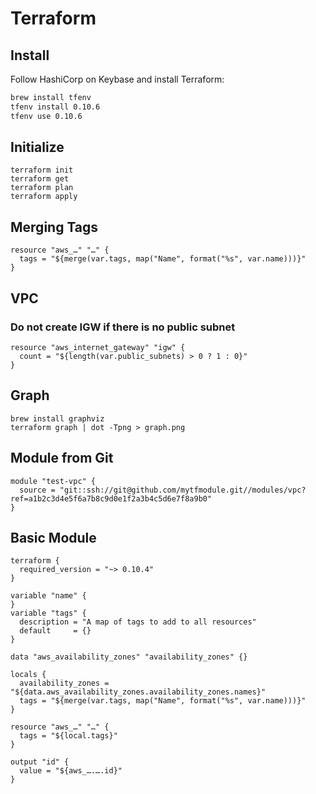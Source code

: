 # Terraform

## Install

Follow HashiCorp on Keybase and install Terraform:

```bash
brew install tfenv
tfenv install 0.10.6
tfenv use 0.10.6
```

## Initialize

```
terraform init
terraform get
terraform plan
terraform apply
```

## Merging Tags

```
resource "aws_…" "…" {
  tags = "${merge(var.tags, map("Name", format("%s", var.name)))}"
}
```

## VPC

### Do not create IGW if there is no public subnet

```
resource "aws_internet_gateway" "igw" {
  count = "${length(var.public_subnets) > 0 ? 1 : 0}"
}
```

## Graph

```
brew install graphviz
terraform graph | dot -Tpng > graph.png
```

## Module from Git

```
module "test-vpc" {
  source = "git::ssh://git@github.com/mytfmodule.git//modules/vpc?ref=a1b2c3d4e5f6a7b8c9d0e1f2a3b4c5d6e7f8a9b0"
}
```

## Basic Module

```
terraform {
  required_version = "~> 0.10.4"
}

variable "name" {
}
variable "tags" {
  description = "A map of tags to add to all resources"
  default     = {}
}

data "aws_availability_zones" "availability_zones" {}

locals {
  availability_zones = "${data.aws_availability_zones.availability_zones.names}"
  tags = "${merge(var.tags, map("Name", format("%s", var.name)))}"
}

resource "aws_…" "…" {
  tags = "${local.tags}"
}

output "id" {
  value = "${aws_….….id}"
}
```
